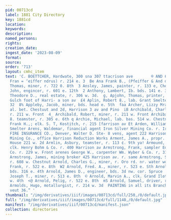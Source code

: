 ```yaml
---
pid: 00713cd
label: 1881 City Directory
key: 1881cd
location: 
keywords: 
description: 
named_persons: 
rights: 
creation_date: 
ingest_date: '2023-08-09'
format: 
source: 
order: '713'
layout: cmhc_item
text: 'C. BOETTCHER, Hardwate, 300 sna 307 ttacrison ave        ® AND 68 ARN = Andrus,
  Fran = ‘eiffer ndrus) r. 214 e. 3  Be Ana Frank B., (Pfeiffer & And d  $£ Ankers,
  Thomas, miner, r. 722 0. 8th  3 Ansley, James, painter, r. 133 e, Chestnut  4% Anson,
  John, engincor, r. 601 e. 12th  2 Anthony, Lambert, Ib. bds. 141 e. 3d  & Anthony,
  Theodore D., real estate, r. 306 w. 3d.  g, Apjohn, Thomas, printer, r, ss. California
  Gulch foot of Harri- a son av  £4 Aplin, Robert 8., lab. Grant Smelter, r. 417 w.
  32  8% Appleby, Jacob, miner, bds. head e. 5th  faa Archer, Lizzy Mra., (cold) r.
  al. bet. Chestuut and 2d, Harrison 3 av and Pino  iB Archibald, Charles D., miner,
  r. 211 w. Front  4_ Archibald, Robert, miner, r. 211 w. Front Archibald, William
  8. teamster, r. 305 e. 6th q Archie, Michael, lab. bas. 514 w. Chestnut Areularius,
  Frank H.,; elk. S. T, Kostitch, r. 215 [farrison av Et Arden, William, lab, La Plata
  Smelter Arens, Waldemar, financial agent Iron Silver Mining Co. r. Iron Hill ARGENTINE
  FIRE INSURANCE CO., Denver, Walter D. Ste- 8 vens, agent 222 Harrison av fe] Argentine
  Mining Co., office Harrison Reduction Works Arment, James A., propr. Inter-Ocean
  House 221 w. 2d Armlin, Asbury, teamster, r. 113 ¢. 9th ya! Armound, Walter J.,
  clk. Henry Bohm & Co. r. 400 Harrison av Armstrong, Frank, sampler Eddy, James &
  Co. r. 229 w. Front arenes George W., carpenter Wm. Wyber & Co. r, 315 e. 40  5
  Armstrong, James, mining broker 425 Harrison av. r. same Armstrong, Sarah J. Mrs.,
  r. 608 w. Chestnut Arnold, Charles G., miner, r. Oro rd. nr. water works  » Arnold,
  Frank, r. 522 e. 8th  W2 Arnold, Fred. A., miner, r. 523 e. Sth Arnold, L L., miner,
  bds. 316 e. 4th Arnold, James D., engineer, bds. 3d nw. cor. Spruce  hf Arnold,
  Joseph T., miner, r. 513 e. 8th  © Arnold, Marvin A., clk. Grand Ilotel, r. 301
  w. 4th  <@ Arnold, Pelig, r. 522 e. 8th  mS Arnold, Samuel, driver, r. 315 6. 12th  ©
  Armolds, Hugo, motallurgist, r. 214 w. 3d  PAINTING in all its Branches, 23 ''ssst
  veut 36.” '
thumbnail: "/img/derivatives/iiif/images/00713cd/full/250,/0/default.jpg"
full: "/img/derivatives/iiif/images/00713cd/full/1140,/0/default.jpg"
manifest: "/img/derivatives/iiif/00713cd/manifest.json"
collection: directories
---
```

